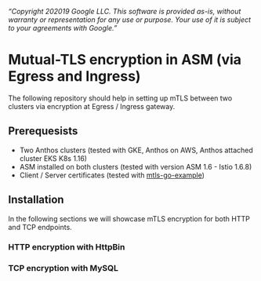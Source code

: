*“Copyright 202019 Google LLC. This software is provided as-is, without warranty or representation for any use or purpose.*
*Your use of it is subject to your agreements with Google.”*  
# Mutual-TLS encryption in ASM (via Egress and Ingress)

The following repository should help in setting up mTLS between two clusters via encryption at Egress / Ingress 
gateway.

## Prerequesists

 - Two Anthos clusters (tested with GKE, Anthos on AWS, Anthos attached cluster EKS K8s 1.16)
 - ASM installed on both clusters (tested with version ASM 1.6 - Istio 1.6.8)
 - Client / Server certificates (tested with [mtls-go-example](https://github.com/nicholasjackson/mtls-go-example))
 
## Installation

In the following sections we will showcase mTLS encryption for both HTTP and TCP endpoints.

### HTTP encryption with HttpBin

### TCP encryption with MySQL

